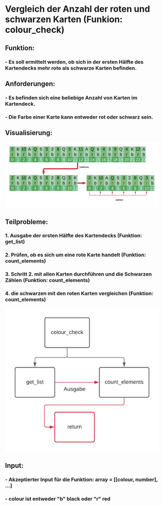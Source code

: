 # **Vergleich der Anzahl der roten und schwarzen Karten (Funkion: colour_check)**
## Funktion:
###  - Es soll ermittelt werden, ob sich in der ersten Hälfte des Kartendecks mehr rote als schwarze Karten befinden.

## Anforderungen:
### - Es befinden sich eine beliebige Anzahl von Karten im Kartendeck.
### - Die Farbe einer Karte kann entweder rot oder schwarz sein.

## Visualisierung:
![](Visualisierung.png)

## Teilprobleme:
### 1. Ausgabe der ersten Hälfte des Kartendecks (Funktion: get_list)
### 2. Prüfen, ob es sich um eine rote Karte handelt (Funktion: count_elements)
### 3. Schritt 2. mit allen Karten durchführen und die Schwarzen Zählen (Funktion: count_elements)
### 4. die schwarzen mit den roten Karten vergleichen (Funktion: count_elements)
![](Teil_Probleme.png)

## Input:
### - Akzeptierter Input für die Funktion: array = [[colour, number], …]
### - colour ist entweder "b" black oder "r" red
